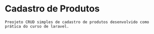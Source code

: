 # Cadastro de Produtos

    Preojeto CRUD simples de cadastro de produtos desenvolvido como prática do curso de laravel.  